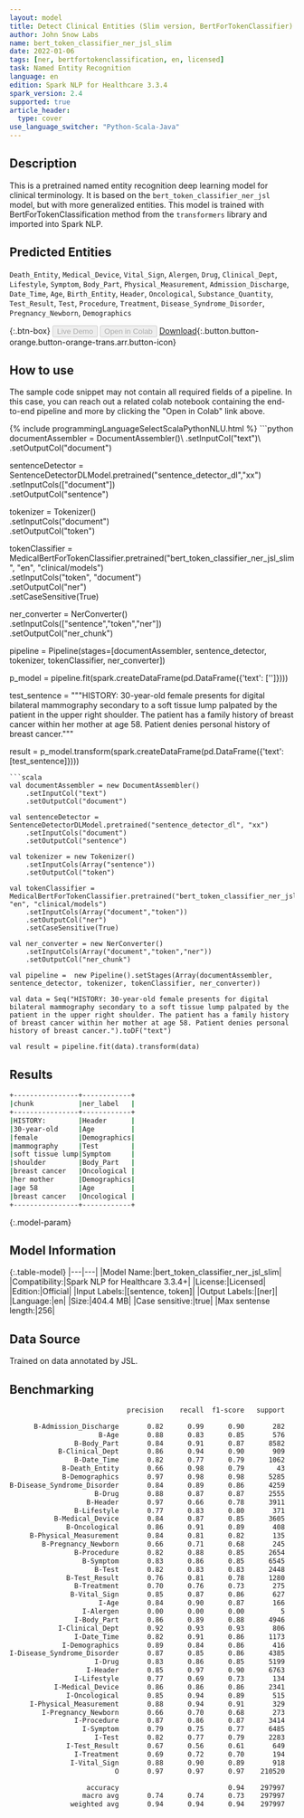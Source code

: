 ```yaml
---
layout: model
title: Detect Clinical Entities (Slim version, BertForTokenClassifier)
author: John Snow Labs
name: bert_token_classifier_ner_jsl_slim
date: 2022-01-06
tags: [ner, bertfortokenclassification, en, licensed]
task: Named Entity Recognition
language: en
edition: Spark NLP for Healthcare 3.3.4
spark_version: 2.4
supported: true
article_header:
  type: cover
use_language_switcher: "Python-Scala-Java"
---
```


## Description

This is a pretrained named entity recognition deep learning model for clinical terminology. It is based on the `bert_token_classifier_ner_jsl` model, but with more generalized entities. This model is trained with BertForTokenClassification method from the `transformers` library and imported into Spark NLP.

## Predicted Entities

`Death_Entity`, `Medical_Device`, `Vital_Sign`, `Alergen`, `Drug`, `Clinical_Dept`, `Lifestyle`, `Symptom`, `Body_Part`, `Physical_Measurement`, `Admission_Discharge`, `Date_Time`, `Age`, `Birth_Entity`, `Header`, `Oncological`, `Substance_Quantity`, `Test_Result`, `Test`, `Procedure`, `Treatment`, `Disease_Syndrome_Disorder`, `Pregnancy_Newborn`, `Demographics`

{:.btn-box}
<button class="button button-orange" disabled>Live Demo</button>
<button class="button button-orange" disabled>Open in Colab</button>
[Download](https://s3.amazonaws.com/auxdata.johnsnowlabs.com/clinical/models/bert_token_classifier_ner_jsl_slim_en_3.3.4_2.4_1641473775238.zip){:.button.button-orange.button-orange-trans.arr.button-icon}

## How to use

The sample code snippet may not contain all required fields of a pipeline. In this case, you can reach out a related colab notebook containing the end-to-end pipeline and more by clicking the "Open in Colab" link above.




<div class="tabs-box" markdown="1">
{% include programmingLanguageSelectScalaPythonNLU.html %}
```python
documentAssembler = DocumentAssembler()\
    .setInputCol("text")\
    .setOutputCol("document")

sentenceDetector = SentenceDetectorDLModel.pretrained("sentence_detector_dl","xx")\
    .setInputCols(["document"])\
    .setOutputCol("sentence")

tokenizer = Tokenizer()\
    .setInputCols("document")\
    .setOutputCol("token")

tokenClassifier = MedicalBertForTokenClassifier.pretrained("bert_token_classifier_ner_jsl_slim", "en", "clinical/models")\
    .setInputCols("token", "document")\
    .setOutputCol("ner")\
    .setCaseSensitive(True)

ner_converter = NerConverter()\
    .setInputCols(["sentence","token","ner"])\
    .setOutputCol("ner_chunk")

pipeline = Pipeline(stages=[documentAssembler, sentence_detector, tokenizer, tokenClassifier, ner_converter])

p_model = pipeline.fit(spark.createDataFrame(pd.DataFrame({'text': ['']})))

test_sentence = """HISTORY: 30-year-old female presents for digital bilateral mammography secondary to a soft tissue lump palpated by the patient in the upper right shoulder. The patient has a family history of breast cancer within her mother at age 58. Patient denies personal history of breast cancer."""

result = p_model.transform(spark.createDataFrame(pd.DataFrame({'text': [test_sentence]})))
```
```scala
val documentAssembler = new DocumentAssembler()
    .setInputCol("text")
    .setOutputCol("document")

val sentenceDetector = SentenceDetectorDLModel.pretrained("sentence_detector_dl", "xx")
    .setInputCols("document")
    .setOutputCol("sentence")

val tokenizer = new Tokenizer()
    .setInputCols(Array("sentence"))
    .setOutputCol("token")

val tokenClassifier = MedicalBertForTokenClassifier.pretrained("bert_token_classifier_ner_jsl_slim", "en", "clinical/models")
    .setInputCols(Array("document","token"))
    .setOutputCol("ner")
    .setCaseSensitive(True)

val ner_converter = new NerConverter()
    .setInputCols(Array("document","token","ner"))
    .setOutputCol("ner_chunk")

val pipeline =  new Pipeline().setStages(Array(documentAssembler, sentence_detector, tokenizer, tokenClassifier, ner_converter))

val data = Seq("HISTORY: 30-year-old female presents for digital bilateral mammography secondary to a soft tissue lump palpated by the patient in the upper right shoulder. The patient has a family history of breast cancer within her mother at age 58. Patient denies personal history of breast cancer.").toDF("text")

val result = pipeline.fit(data).transform(data)
```
</div>

## Results

```bash
+----------------+------------+
|chunk           |ner_label   |
+----------------+------------+
|HISTORY:        |Header      |
|30-year-old     |Age         |
|female          |Demographics|
|mammography     |Test        |
|soft tissue lump|Symptom     |
|shoulder        |Body_Part   |
|breast cancer   |Oncological |
|her mother      |Demographics|
|age 58          |Age         |
|breast cancer   |Oncological |
+----------------+------------+
```

{:.model-param}
## Model Information

{:.table-model}
|---|---|
|Model Name:|bert_token_classifier_ner_jsl_slim|
|Compatibility:|Spark NLP for Healthcare 3.3.4+|
|License:|Licensed|
|Edition:|Official|
|Input Labels:|[sentence, token]|
|Output Labels:|[ner]|
|Language:|en|
|Size:|404.4 MB|
|Case sensitive:|true|
|Max sentense length:|256|

## Data Source

Trained on data annotated by JSL.

## Benchmarking

```bash
                             precision    recall  f1-score   support

      B-Admission_Discharge       0.82      0.99      0.90       282
                      B-Age       0.88      0.83      0.85       576
                B-Body_Part       0.84      0.91      0.87      8582
            B-Clinical_Dept       0.86      0.94      0.90       909
                B-Date_Time       0.82      0.77      0.79      1062
             B-Death_Entity       0.66      0.98      0.79        43
             B-Demographics       0.97      0.98      0.98      5285
B-Disease_Syndrome_Disorder       0.84      0.89      0.86      4259
                     B-Drug       0.88      0.87      0.87      2555
                   B-Header       0.97      0.66      0.78      3911
                B-Lifestyle       0.77      0.83      0.80       371
           B-Medical_Device       0.84      0.87      0.85      3605
              B-Oncological       0.86      0.91      0.89       408
     B-Physical_Measurement       0.84      0.81      0.82       135
        B-Pregnancy_Newborn       0.66      0.71      0.68       245
                B-Procedure       0.82      0.88      0.85      2654
                  B-Symptom       0.83      0.86      0.85      6545
                     B-Test       0.82      0.83      0.83      2448
              B-Test_Result       0.76      0.81      0.78      1280
                B-Treatment       0.70      0.76      0.73       275
               B-Vital_Sign       0.85      0.87      0.86       627
                      I-Age       0.84      0.90      0.87       166
                  I-Alergen       0.00      0.00      0.00         5
                I-Body_Part       0.86      0.89      0.88      4946
            I-Clinical_Dept       0.92      0.93      0.93       806
                I-Date_Time       0.82      0.91      0.86      1173
             I-Demographics       0.89      0.84      0.86       416
I-Disease_Syndrome_Disorder       0.87      0.85      0.86      4385
                     I-Drug       0.83      0.86      0.85      5199
                   I-Header       0.85      0.97      0.90      6763
                I-Lifestyle       0.77      0.69      0.73       134
           I-Medical_Device       0.86      0.86      0.86      2341
              I-Oncological       0.85      0.94      0.89       515
     I-Physical_Measurement       0.88      0.94      0.91       329
        I-Pregnancy_Newborn       0.66      0.70      0.68       273
                I-Procedure       0.87      0.86      0.87      3414
                  I-Symptom       0.79      0.75      0.77      6485
                     I-Test       0.82      0.77      0.79      2283
              I-Test_Result       0.67      0.56      0.61       649
                I-Treatment       0.69      0.72      0.70       194
               I-Vital_Sign       0.88      0.90      0.89       918
                          O       0.97      0.97      0.97    210520

                   accuracy                           0.94    297997
                  macro avg       0.74      0.74      0.73    297997
               weighted avg       0.94      0.94      0.94    297997
```
